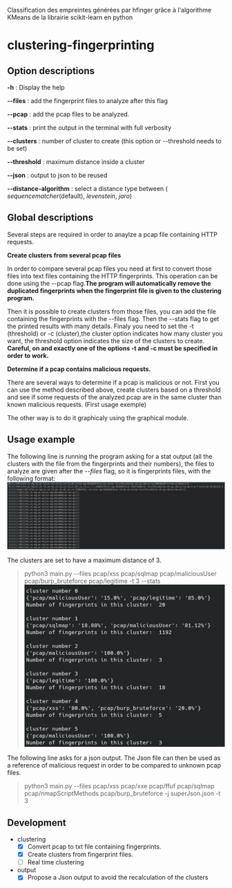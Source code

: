 Classification des empreintes générées par hfinger grâce à l'algorithme KMeans de la librairie scikit-learn en python
# clustering-fingerprinting

## Option descriptions
**-h** : Display the help 

**--files** : add the fingerprint files to analyze after this flag

**--pcap** : add the pcap files to be analyzed.

**--stats** : print the output in the terminal with full verbosity

**--clusters** : number of cluster to create (this option or --threshold needs to be set)

**--threshold** : maximum distance inside a cluster

**--json** : output to json to be reused

**--distance-algorithm** : select a distance type between ( _sequencematcher_(default), _levenstein_, _jaro_)

## Global descriptions
Several steps are required in order to anaylze a pcap file containing HTTP requests.


**Create clusters from several pcap files**

In order to compare several pcap files you need at first to convert those files into text files containing the HTTP fingerprints. This operation can be done using the --pcap flag.**The program will automatically remove the duplicated fingerprints when the fingerprint file is given to the clustering program.**


Then it is possible to create clusters from those files, you can add the file containing the fingerprints with the --files flag. Then the --stats flag to get the printed results with many details. Finaly you need to set the -t (threshold) or -c (cluster),the cluster option indicates how many cluster you want, the threshold option indicates the size of the clusters to create. **Careful, on and exactly one of the options -t and -c must be specified in order to work.** 


**Determine if a pcap contains malicious requests.**

There are several ways to determine if a pcap is malicious or not. First you can use the method described above, create clusters based on a threshold and see if some requests of the analyzed pcap are in the same cluster than known malicious requests. (First usage exemple) 

The other way is to do it graphicaly using the graphical module. 


## Usage example
The following line is running the program asking for a stat output (all the clusters with the file from the fingerprints and their numbers), the files to analyze are given after the _--files_ flag, so it is fingerprints files, with the following format:
![Pyplot graph](fingerprintFileFormat.png)

The clusters are set to have a maximum distance of 3. 
> python3 main.py --files pcap/xss pcap/sqlmap pcap/maliciousUser pcap/burp_bruteforce pcap/legitime -t 3 --stats
![Pyplot graph](result_exemple.png)


The following line asks for a json output. The Json file can then be used as a reference of malicious request in order to be compared to unknown pcap files. 
> python3 main.py --files pcap/xss pcap/xxe pcap/ffuf pcap/sqlmap pcap/nmapScriptMethods pcap/burp_bruteforce -j superJson.json -t 3



## Development

- clustering
    - [x] Convert pcap to txt file containing fingerprints. 
    - [x] Create clusters from fingerprint files.
    - [ ] Real time clustering 
- output
    - [x] Propose a Json output to avoid the recalculation of the clusters
